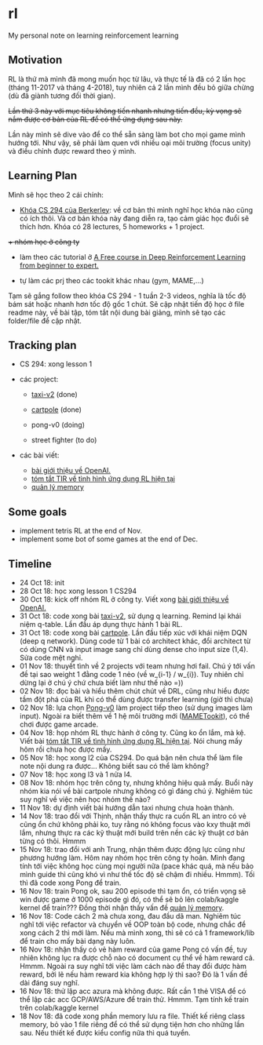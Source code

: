 # rl
My personal note on learning reinforcement learning


## Motivation

RL là thứ mà mình đã mong muốn học từ lâu, và thực tế là đã có 2 lần học (tháng 11-2017 và tháng 4-2018), tuy nhiên cả 2 lần mình đều bỏ giữa chừng (dù đã giành tương đối thời gian).

~~Lần thứ 3 này với mục tiêu không tiến nhanh nhưng tiến đều, kỳ vọng sẽ nắm được cơ bản của RL để có thể ứng dụng sau này.~~

Lần này mình sẽ dive vào để co thể sẵn sàng làm bot cho mọi game mình hướng tới. Như vậy, sẽ phải làm quen với nhiều oại môi trường (focus unity) và điều chỉnh được reward theo ý mình.

## Learning Plan

Mình sẽ học theo 2 cái chính:

+ [Khóa CS 294 của Berkerley](http://rail.eecs.berkeley.edu/deeprlcourse/): về cơ bản thì mình nghĩ học khóa nào cũng có ích thôi. Và cơ bản khóa này đang diễn ra, tạo cảm giác học đuổi sẽ thích hơn. Khóa có 28 lectures, 5 homeworks + 1 project.

~~+ nhóm học ở công ty~~

+ làm theo các tutorial ở [A Free course in Deep Reinforcement Learning from beginner to expert.
](https://simoninithomas.github.io/Deep_reinforcement_learning_Course/)

+ tự làm các prj theo các tookit khác nhau (gym, MAME,...)

Tạm sẽ gắng follow theo khóa CS 294 - 1 tuần 2-3 videos, nghĩa là tốc độ bám sát hoặc nhanh hơn tốc độ gốc 1 chút. Sẽ cập nhật tiến độ học ở file readme này, về bài tập, tóm tắt nội dung bài giảng, mình sẽ tạo các folder/file để cập nhật.

## Tracking plan

+ CS 294: xong lesson 1
+ các project: 
    
    + [taxi-v2](https://github.com/Tulip4attoo/rl/tree/master/f-class/taxi-v2) (done)

    + [cartpole](https://github.com/Tulip4attoo/rl/tree/master/f-class/cartpole) (done)

    + pong-v0 (doing)

    + street fighter (to do)
+ các bài viết:

    + [bài giới thiệu về OpenAI.](https://tulip4attoo.github.io/blog/lam-quen-openai-gym/)
    + [tóm tắt TIR về tình hình ứng dụng RL hiện tại](https://tulip4attoo.github.io/blog/tir-rl-hard/)
    + [quản lý memory](https://tulip4attoo.github.io/blog/til-manage-memory-in-rl/)

## Some goals

- implement tetris RL at the end of Nov.
- implement some bot of some games at the end of Dec.

## Timeline

- 24 Oct 18: init
- 28 Oct 18: học xong lesson 1 CS294
- 30 Oct 18: kick off nhóm RL ở công ty. Viết xong [bài giới thiệu về OpenAI.](https://tulip4attoo.github.io/blog/lam-quen-openai-gym/)
- 31 Oct 18: code xong bài [taxi-v2](https://github.com/Tulip4attoo/rl/tree/master/f-class/taxi-v2), sử dụng q learning. Remind lại khái niệm q-table. Lần đầu áp dụng thực hành 1 bài RL.
- 31 Oct 18: code xong bài [cartpole](https://github.com/Tulip4attoo/rl/tree/master/f-class/cartpole). Lần đầu tiếp xúc với khái niệm DQN (deep q network). Dùng code từ 1 bài có architect khác, đổi architect từ có dùng CNN và input image sang chỉ dùng dense cho input size (1,4). Sửa code mệt nghỉ.
- 01 Nov 18: thuyết tình về 2 projects với team nhưng hơi fail. Chú ý tới vấn đề tại sao weight 1 đằng code 1 nẻo (về w_{i-1} / w_{i}). Tuy nhiên chỉ dừng lại ở chú ý chứ chưa biết làm như thế nào =))
- 02 Nov 18: đọc bài và hiểu thêm chút chút về DRL, cũng như hiểu được tầm đột phá của RL khi có thể dùng được transfer learning (giờ thì chưa)
- 02 Nov 18: lựa chọn [Pong-v0](https://gym.openai.com/envs/Pong-v0/) làm project tiếp theo (sử dụng images làm input). Ngoài ra biết thêm về 1 hệ môi trường mới ([MAMETookit](https://github.com/M-J-Murray/MAMEToolkit)), có thể chơi được game arcade. 
- 04 Nov 18: họp nhóm RL thực hành ở công ty. Cũng ko ổn lắm, mà kệ. Viết bài [tóm tắt TIR về tình hình ứng dụng RL hiện tại](https://tulip4attoo.github.io/blog/tir-rl-hard/). Nói chung mấy hôm rồi chưa học được mấy.
- 05 Nov 18: học xong l2 của CS294. Do quá bận nên chưa thể làm file note nội dung ra được... Không biết sau có thể làm không?
- 07 Nov 18: học xong l3 và 1 nửa l4. 
- 08 Nov 18: nhóm học trên công ty, nhưng không hiệu quả mấy. Buổi này nhóm kia nói về bài cartpole nhưng không có gì đáng chú ý. Nghiêm túc suy nghĩ về việc nên học nhóm thế nào?
- 11 Nov 18: dự định viết bài hướng dẫn taxi nhưng chưa hoàn thành.
- 14 Nov 18: trao đổi với Thịnh, nhận thấy thực ra cuốn RL an intro có vẻ cũng ổn chứ không phải ko, tuy rằng nó không focus vào kxy thuật mới lắm, nhưng thực ra các kỹ thuật mới build trên nền các kỹ thuật cơ bản từng có thôi. Hmmm
- 15 Nov 18: trao đổi với anh Trung, nhận thêm được động lực cũng như phương hướng làm. Hôm nay nhóm học trên công ty hoãn. Mình đang tính tới việc không học cùng mọi người nữa (pace khác quá, mà nếu bảo mình guide thì cũng khó vì như thế tốc độ sẽ chậm đi nhiều. Hmmm). Tối thì đã code xong Pong để train.
- 16 Nov 18: train Pong ok, sau 200 episode thì tạm ổn, có triển vọng sẽ win được game ở 1000 episode gì đó, có thể sẽ bỏ lên colab/kaggle kernel để train??? Đồng thời nhận thấy vấn đề [quản lý memory](https://tulip4attoo.github.io/blog/til-manage-memory-in-rl/). 
- 16 Nov 18: Code cách 2 mà chưa xong, đau đầu dã man. Nghiêm túc nghĩ tới việc refactor và chuyển về OOP toàn bộ code, nhưng chắc để xong cách 2 thì mới làm. Nếu mà mình xong, thì sẽ có cả 1 framework/lib để train cho mấy bài dạng này luôn.
- 16 Nov 18: nhận thấy có vẻ hàm reward của game Pong có vấn đề, tuy nhiên không lục ra được chỗ nào có document cụ thể về hàm reward cả. Hmmm. Ngoài ra suy nghĩ tới việc làm cách nào để thay đổi được hàm reward, bởi lẽ nếu hàm reward kia không hợp lý thì sao? Đó là 1 vấn đề dài đáng suy nghĩ.
- 16 Nov 18: thử lập acc azura mà không được. Rất cần 1 thẻ VISA để có thể lập các acc GCP/AWS/Azure để train thử. Hmmm. Tạm tính kế train trên colab/kaggle kernel
- 18 Nov 18: đã code xong phần memory lưu ra file. Thiết kế riêng class memory, bỏ vào 1 file riêng để có thể sử dụng tiện hơn cho những lần sau. Nếu thiết kế được kiểu config nữa thì quá tuyển.
